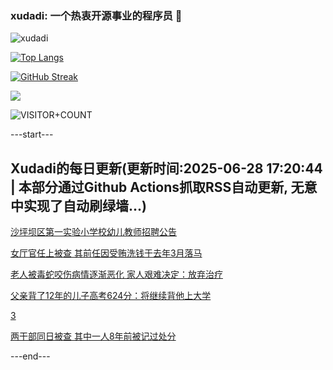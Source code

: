 ### xudadi: 一个热衷开源事业的程序员 👋

![xudadi](https://github-readme-stats-git-masterorgs-github-readme-stats-team.vercel.app/api?username=xudadi)

[![Top Langs](https://github-readme-stats.vercel.app/api/top-langs/?username=xudadi)](https://github.com/anuraghazra/github-readme-stats)

[![GitHub Streak](https://streak-stats.demolab.com?user=xudadi&locale=zh_Hans)](https://git.io/streak-stats)

![](https://raw.githubusercontent.com/xudadi/xudadi/main/assets/github-contribution-grid-snake.svg)

![VISITOR+COUNT](https://komarev.com/ghpvc/?username=xudadi&label=VISITOR+COUNT)


---start---

## Xudadi的每日更新(更新时间:2025-06-28 17:20:44 | 本部分通过Github Actions抓取RSS自动更新, 无意中实现了自动刷绿墙...)

[沙坪坝区第一实验小学校幼儿教师招聘公告](https://www.gongkaoleida.com/article/2479148)

[女厅官任上被查 其前任因受贿洗钱于去年3月落马](https://m.163.com/news/article/K34QL07Q0530JPVV.html)

[老人被毒蛇咬伤病情逐渐恶化 家人艰难决定：放弃治疗](https://m.163.com/news/article/K34NVG0K051492T3.html)

[父亲背了12年的儿子高考624分：将继续背他上大学](https://m.163.com/news/article/K33MHPH70514D3UH.html)

[3](https://m.163.com/touch/news/sub/domestic)

[两干部同日被查 其中一人8年前被记过处分](https://m.163.com/news/article/K34MHI9S0530JPVV.html)

---end---
